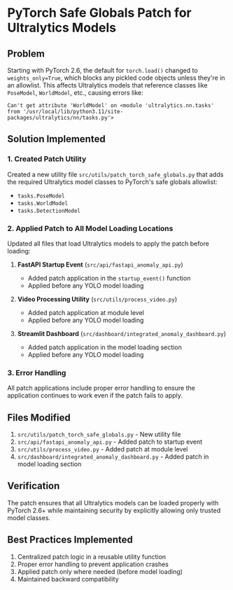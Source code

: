 # PyTorch Safe Globals Patch for Ultralytics Models

## Problem
Starting with PyTorch 2.6, the default for `torch.load()` changed to `weights_only=True`, which blocks any pickled code objects unless they're in an allowlist. This affects Ultralytics models that reference classes like `PoseModel`, `WorldModel`, etc., causing errors like:
```
Can't get attribute 'WorldModel' on <module 'ultralytics.nn.tasks' from '/usr/local/lib/python3.11/site-packages/ultralytics/nn/tasks.py'>
```

## Solution Implemented

### 1. Created Patch Utility
Created a new utility file `src/utils/patch_torch_safe_globals.py` that adds the required Ultralytics model classes to PyTorch's safe globals allowlist:
- `tasks.PoseModel`
- `tasks.WorldModel`
- `tasks.DetectionModel`

### 2. Applied Patch to All Model Loading Locations
Updated all files that load Ultralytics models to apply the patch before loading:

1. **FastAPI Startup Event** (`src/api/fastapi_anomaly_api.py`)
   - Added patch application in the `startup_event()` function
   - Applied before any YOLO model loading

2. **Video Processing Utility** (`src/utils/process_video.py`)
   - Added patch application at module level
   - Applied before any YOLO model loading

3. **Streamlit Dashboard** (`src/dashboard/integrated_anomaly_dashboard.py`)
   - Added patch application in the model loading section
   - Applied before any YOLO model loading

### 3. Error Handling
All patch applications include proper error handling to ensure the application continues to work even if the patch fails to apply.

## Files Modified

1. `src/utils/patch_torch_safe_globals.py` - New utility file
2. `src/api/fastapi_anomaly_api.py` - Added patch to startup event
3. `src/utils/process_video.py` - Added patch at module level
4. `src/dashboard/integrated_anomaly_dashboard.py` - Added patch in model loading section

## Verification
The patch ensures that all Ultralytics models can be loaded properly with PyTorch 2.6+ while maintaining security by explicitly allowing only trusted model classes.

## Best Practices Implemented
1. Centralized patch logic in a reusable utility function
2. Proper error handling to prevent application crashes
3. Applied patch only where needed (before model loading)
4. Maintained backward compatibility